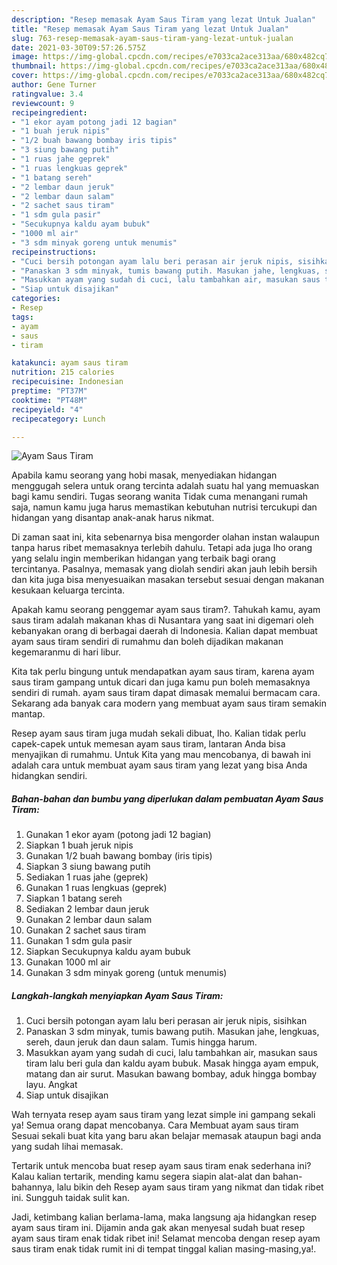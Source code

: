 ```yaml
---
description: "Resep memasak Ayam Saus Tiram yang lezat Untuk Jualan"
title: "Resep memasak Ayam Saus Tiram yang lezat Untuk Jualan"
slug: 763-resep-memasak-ayam-saus-tiram-yang-lezat-untuk-jualan
date: 2021-03-30T09:57:26.575Z
image: https://img-global.cpcdn.com/recipes/e7033ca2ace313aa/680x482cq70/ayam-saus-tiram-foto-resep-utama.jpg
thumbnail: https://img-global.cpcdn.com/recipes/e7033ca2ace313aa/680x482cq70/ayam-saus-tiram-foto-resep-utama.jpg
cover: https://img-global.cpcdn.com/recipes/e7033ca2ace313aa/680x482cq70/ayam-saus-tiram-foto-resep-utama.jpg
author: Gene Turner
ratingvalue: 3.4
reviewcount: 9
recipeingredient:
- "1 ekor ayam potong jadi 12 bagian"
- "1 buah jeruk nipis"
- "1/2 buah bawang bombay iris tipis"
- "3 siung bawang putih"
- "1 ruas jahe geprek"
- "1 ruas lengkuas geprek"
- "1 batang sereh"
- "2 lembar daun jeruk"
- "2 lembar daun salam"
- "2 sachet saus tiram"
- "1 sdm gula pasir"
- "Secukupnya kaldu ayam bubuk"
- "1000 ml air"
- "3 sdm minyak goreng untuk menumis"
recipeinstructions:
- "Cuci bersih potongan ayam lalu beri perasan air jeruk nipis, sisihkan"
- "Panaskan 3 sdm minyak, tumis bawang putih. Masukan jahe, lengkuas, sereh, daun jeruk dan daun salam. Tumis hingga harum."
- "Masukkan ayam yang sudah di cuci, lalu tambahkan air, masukan saus tiram lalu beri gula dan kaldu ayam bubuk. Masak hingga ayam empuk, matang dan air surut. Masukan bawang bombay, aduk hingga bombay layu. Angkat"
- "Siap untuk disajikan"
categories:
- Resep
tags:
- ayam
- saus
- tiram

katakunci: ayam saus tiram 
nutrition: 215 calories
recipecuisine: Indonesian
preptime: "PT37M"
cooktime: "PT48M"
recipeyield: "4"
recipecategory: Lunch

---
```



![Ayam Saus Tiram](https://img-global.cpcdn.com/recipes/e7033ca2ace313aa/680x482cq70/ayam-saus-tiram-foto-resep-utama.jpg)

Apabila kamu seorang yang hobi masak, menyediakan hidangan menggugah selera untuk orang tercinta adalah suatu hal yang memuaskan bagi kamu sendiri. Tugas seorang  wanita Tidak cuma menangani rumah saja, namun kamu juga harus memastikan kebutuhan nutrisi tercukupi dan hidangan yang disantap anak-anak harus nikmat.

Di zaman  saat ini, kita sebenarnya bisa mengorder olahan instan walaupun tanpa harus ribet memasaknya terlebih dahulu. Tetapi ada juga lho orang yang selalu ingin memberikan hidangan yang terbaik bagi orang tercintanya. Pasalnya, memasak yang diolah sendiri akan jauh lebih bersih dan kita juga bisa menyesuaikan masakan tersebut sesuai dengan makanan kesukaan keluarga tercinta. 



Apakah kamu seorang penggemar ayam saus tiram?. Tahukah kamu, ayam saus tiram adalah makanan khas di Nusantara yang saat ini digemari oleh kebanyakan orang di berbagai daerah di Indonesia. Kalian dapat membuat ayam saus tiram sendiri di rumahmu dan boleh dijadikan makanan kegemaranmu di hari libur.

Kita tak perlu bingung untuk mendapatkan ayam saus tiram, karena ayam saus tiram gampang untuk dicari dan juga kamu pun boleh memasaknya sendiri di rumah. ayam saus tiram dapat dimasak memalui bermacam cara. Sekarang ada banyak cara modern yang membuat ayam saus tiram semakin mantap.

Resep ayam saus tiram juga mudah sekali dibuat, lho. Kalian tidak perlu capek-capek untuk memesan ayam saus tiram, lantaran Anda bisa menyajikan di rumahmu. Untuk Kita yang mau mencobanya, di bawah ini adalah cara untuk membuat ayam saus tiram yang lezat yang bisa Anda hidangkan sendiri.

<!--inarticleads1-->

##### Bahan-bahan dan bumbu yang diperlukan dalam pembuatan Ayam Saus Tiram:

1. Gunakan 1 ekor ayam (potong jadi 12 bagian)
1. Siapkan 1 buah jeruk nipis
1. Gunakan 1/2 buah bawang bombay (iris tipis)
1. Siapkan 3 siung bawang putih
1. Sediakan 1 ruas jahe (geprek)
1. Gunakan 1 ruas lengkuas (geprek)
1. Siapkan 1 batang sereh
1. Sediakan 2 lembar daun jeruk
1. Gunakan 2 lembar daun salam
1. Gunakan 2 sachet saus tiram
1. Gunakan 1 sdm gula pasir
1. Siapkan Secukupnya kaldu ayam bubuk
1. Gunakan 1000 ml air
1. Gunakan 3 sdm minyak goreng (untuk menumis)




<!--inarticleads2-->

##### Langkah-langkah menyiapkan Ayam Saus Tiram:

1. Cuci bersih potongan ayam lalu beri perasan air jeruk nipis, sisihkan
1. Panaskan 3 sdm minyak, tumis bawang putih. Masukan jahe, lengkuas, sereh, daun jeruk dan daun salam. Tumis hingga harum.
1. Masukkan ayam yang sudah di cuci, lalu tambahkan air, masukan saus tiram lalu beri gula dan kaldu ayam bubuk. Masak hingga ayam empuk, matang dan air surut. Masukan bawang bombay, aduk hingga bombay layu. Angkat
1. Siap untuk disajikan




Wah ternyata resep ayam saus tiram yang lezat simple ini gampang sekali ya! Semua orang dapat mencobanya. Cara Membuat ayam saus tiram Sesuai sekali buat kita yang baru akan belajar memasak ataupun bagi anda yang sudah lihai memasak.

Tertarik untuk mencoba buat resep ayam saus tiram enak sederhana ini? Kalau kalian tertarik, mending kamu segera siapin alat-alat dan bahan-bahannya, lalu bikin deh Resep ayam saus tiram yang nikmat dan tidak ribet ini. Sungguh taidak sulit kan. 

Jadi, ketimbang kalian berlama-lama, maka langsung aja hidangkan resep ayam saus tiram ini. Dijamin anda gak akan menyesal sudah buat resep ayam saus tiram enak tidak ribet ini! Selamat mencoba dengan resep ayam saus tiram enak tidak rumit ini di tempat tinggal kalian masing-masing,ya!.

